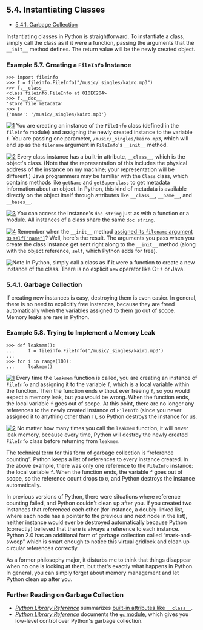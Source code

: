 

5.4. Instantiating Classes
--------------------------

-   [5.4.1. Garbage Collection](instantiating_classes.html#d0e12165)

Instantiating classes in Python is straightforward. To instantiate a
class, simply call the class as if it were a function, passing the
arguments that the `__init__` method defines. The return value will be
the newly created object.

### Example 5.7. Creating a `FileInfo` Instance

    >>> import fileinfo
    >>> f = fileinfo.FileInfo("/music/_singles/kairo.mp3") 
    >>> f.__class__                                        
    <class fileinfo.FileInfo at 010EC204>
    >>> f.__doc__                                          
    'store file metadata'
    >>> f                                                  
    {'name': '/music/_singles/kairo.mp3'}



[![1](../images/callouts/1.png)](#fileinfo.create.1.1) You are creating an instance of the `FileInfo` class (defined in the `fileinfo` module) and assigning the newly created instance to the variable `f`. You are passing one parameter, `/music/_singles/kairo.mp3`, which will end up as the `filename` argument in `FileInfo`'s `__init__` method. 

[![2](../images/callouts/2.png)](#fileinfo.create.1.2) Every class instance has a built-in attribute, `__class__`, which is the object's class. (Note that the representation of this includes the physical address of the instance on my machine; your representation will be different.) Java programmers may be familiar with the `Class` class, which contains methods like `getName` and `getSuperclass` to get metadata information about an object. In Python, this kind of metadata is available directly on the object itself through attributes like `__class__`, `__name__`, and `__bases__`. 

[![3](../images/callouts/3.png)](#fileinfo.create.1.3) You can access the instance's `doc string` just as with a function or a module. All instances of a class share the same `doc string`. 

[![4](../images/callouts/4.png)](#fileinfo.create.1.4) Remember when the `__init__` method [assigned its `filename` argument to `self["name"]`](defining_classes.html#fileinfo.class.example "Example 5.4. Defining the FileInfo Class")? Well, here's the result. The arguments you pass when you create the class instance get sent right along to the `__init__` method (along with the object reference, `self`, which Python adds for free). 


![Note](../images/note.png) 
In Python, simply call a class as if it were a function to create a new instance of the class. There is no explicit `new` operator like C++ or Java. 

### 5.4.1. Garbage Collection

If creating new instances is easy, destroying them is even easier. In
general, there is no need to explicitly free instances, because they are
freed automatically when the variables assigned to them go out of scope.
Memory leaks are rare in Python.

### Example 5.8. Trying to Implement a Memory Leak

    >>> def leakmem():
    ...     f = fileinfo.FileInfo('/music/_singles/kairo.mp3') 
    ...     
    >>> for i in range(100):
    ...     leakmem()                                          



[![1](../images/callouts/1.png)](#fileinfo.create.2.1) Every time the `leakmem` function is called, you are creating an instance of `FileInfo` and assigning it to the variable `f`, which is a local variable within the function. Then the function ends without ever freeing `f`, so you would expect a memory leak, but you would be wrong. When the function ends, the local variable `f` goes out of scope. At this point, there are no longer any references to the newly created instance of `FileInfo` (since you never assigned it to anything other than `f`), so Python destroys the instance for us. 

[![2](../images/callouts/2.png)](#fileinfo.create.2.3) No matter how many times you call the `leakmem` function, it will never leak memory, because every time, Python will destroy the newly created `FileInfo` class before returning from `leakmem`. 

The technical term for this form of garbage collection is “reference
counting”. Python keeps a list of references to every instance created.
In the above example, there was only one reference to the `FileInfo`
instance: the local variable `f`. When the function ends, the variable
`f` goes out of scope, so the reference count drops to `0`, and Python
destroys the instance automatically.

In previous versions of Python, there were situations where reference
counting failed, and Python couldn't clean up after you. If you created
two instances that referenced each other (for instance, a doubly-linked
list, where each node has a pointer to the previous and next node in the
list), neither instance would ever be destroyed automatically because
Python (correctly) believed that there is always a reference to each
instance. Python 2.0 has an additional form of garbage collection called
“mark-and-sweep” which is smart enough to notice this virtual gridlock
and clean up circular references correctly.

As a former philosophy major, it disturbs me to think that things
disappear when no one is looking at them, but that's exactly what
happens in Python. In general, you can simply forget about memory
management and let Python clean up after you.

### Further Reading on Garbage Collection

-   [*Python Library Reference*](https://docs.python.org/2/library/)
    summarizes [built-in attributes like
    `__class__`](https://docs.python.org/2/library/stdtypes.html#special-attributes).
-   [*Python Library Reference*](https://docs.python.org/2/library/)
    documents the [`gc`
    module](https://docs.python.org/2/library/gc.html), which
    gives you low-level control over Python's garbage collection.

  

